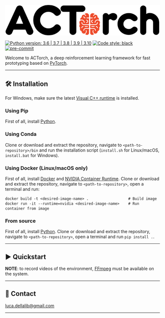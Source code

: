 ![logo](docs/_static/images/actorch-logo.png)

[![Python version: 3.6 | 3.7 | 3.8 | 3.9 | 3.10](https://img.shields.io/badge/python-3.6%20|%203.7%20|%203.8%20|%203.9%20|%203.10-blue)](https://www.python.org/downloads/)
[![Code style: black](https://img.shields.io/badge/code%20style-black-000000.svg)](https://github.com/psf/black)
[![pre-commit](https://img.shields.io/badge/pre--commit-enabled-brightgreen?logo=pre-commit&logoColor=white)](https://github.com/pre-commit/pre-commit)

Welcome to ACTorch, a deep reinforcement learning framework for fast prototyping based on
[PyTorch](https://pytorch.org).

---------------------------------------------------------------------------------------------------------

## 🛠️️ Installation

For Windows, make sure the latest [Visual C++ runtime](https://support.microsoft.com/en-us/help/2977003/the-latest-supported-visual-c-downloads)
is installed.

### Using Pip

First of all, install [Python](https://www.python.org).

### Using Conda

Clone or download and extract the repository, navigate to `<path-to-repository>/bin` and run the
installation script (`install.sh` for Linux/macOS, `install.bat` for Windows).

### Using Docker (Linux/macOS only)

First of all, install [Docker](https://www.docker.com) and [NVIDIA Container Runtime](https://developer.nvidia.com/nvidia-container-runtime).
Clone or download and extract the repository, navigate to `<path-to-repository>`, open a terminal
and run:

```
docker build -t <desired-image-name> .                  # Build image
docker run -it --runtime=nvidia <desired-image-name>    # Run container from image
```

### From source

First of all, install [Python](https://www.python.org).
Clone or download and extract the repository, navigate to `<path-to-repository>`, open a terminal
and run `pip install .`.

---------------------------------------------------------------------------------------------------------

## ▶️ Quickstart

**NOTE**: to record videos of the environment, [FFmpeg](https://ffmpeg.org) must be available
on the system.

---------------------------------------------------------------------------------------------------------

## 📧 Contact

[luca.dellalib@gmail.com](mailto:luca.dellalib@gmail.com)

---------------------------------------------------------------------------------------------------------
